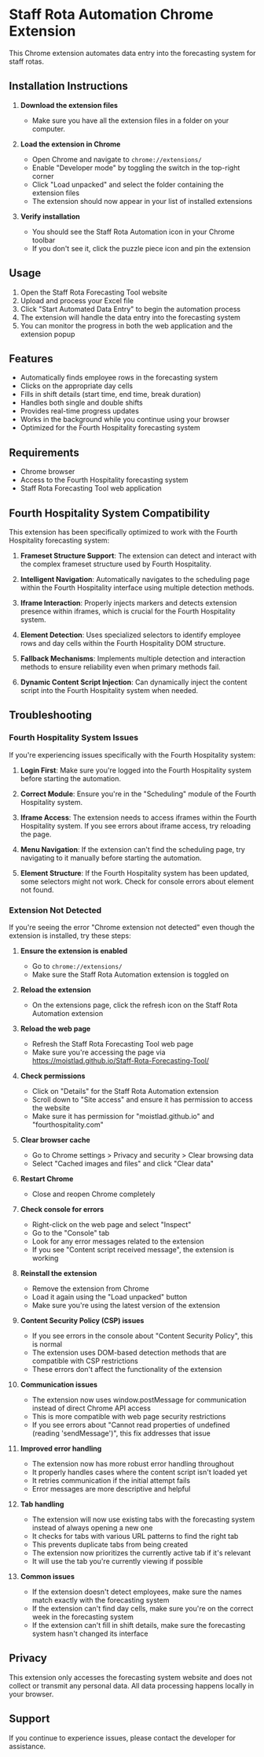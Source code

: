 # Staff Rota Automation Chrome Extension

This Chrome extension automates data entry into the forecasting system for staff rotas.

## Installation Instructions

1. **Download the extension files**
   - Make sure you have all the extension files in a folder on your computer.

2. **Load the extension in Chrome**
   - Open Chrome and navigate to `chrome://extensions/`
   - Enable "Developer mode" by toggling the switch in the top-right corner
   - Click "Load unpacked" and select the folder containing the extension files
   - The extension should now appear in your list of installed extensions

3. **Verify installation**
   - You should see the Staff Rota Automation icon in your Chrome toolbar
   - If you don't see it, click the puzzle piece icon and pin the extension

## Usage

1. Open the Staff Rota Forecasting Tool website
2. Upload and process your Excel file
3. Click "Start Automated Data Entry" to begin the automation process
4. The extension will handle the data entry into the forecasting system
5. You can monitor the progress in both the web application and the extension popup

## Features

- Automatically finds employee rows in the forecasting system
- Clicks on the appropriate day cells
- Fills in shift details (start time, end time, break duration)
- Handles both single and double shifts
- Provides real-time progress updates
- Works in the background while you continue using your browser
- Optimized for the Fourth Hospitality forecasting system

## Requirements

- Chrome browser
- Access to the Fourth Hospitality forecasting system
- Staff Rota Forecasting Tool web application

## Fourth Hospitality System Compatibility

This extension has been specifically optimized to work with the Fourth Hospitality forecasting system:

1. **Frameset Structure Support**: The extension can detect and interact with the complex frameset structure used by Fourth Hospitality.

2. **Intelligent Navigation**: Automatically navigates to the scheduling page within the Fourth Hospitality interface using multiple detection methods.

3. **Iframe Interaction**: Properly injects markers and detects extension presence within iframes, which is crucial for the Fourth Hospitality system.

4. **Element Detection**: Uses specialized selectors to identify employee rows and day cells within the Fourth Hospitality DOM structure.

5. **Fallback Mechanisms**: Implements multiple detection and interaction methods to ensure reliability even when primary methods fail.

6. **Dynamic Content Script Injection**: Can dynamically inject the content script into the Fourth Hospitality system when needed.

## Troubleshooting

### Fourth Hospitality System Issues

If you're experiencing issues specifically with the Fourth Hospitality system:

1. **Login First**: Make sure you're logged into the Fourth Hospitality system before starting the automation.

2. **Correct Module**: Ensure you're in the "Scheduling" module of the Fourth Hospitality system.

3. **Iframe Access**: The extension needs to access iframes within the Fourth Hospitality system. If you see errors about iframe access, try reloading the page.

4. **Menu Navigation**: If the extension can't find the scheduling page, try navigating to it manually before starting the automation.

5. **Element Structure**: If the Fourth Hospitality system has been updated, some selectors might not work. Check for console errors about element not found.

### Extension Not Detected

If you're seeing the error "Chrome extension not detected" even though the extension is installed, try these steps:

1. **Ensure the extension is enabled**
   - Go to `chrome://extensions/`
   - Make sure the Staff Rota Automation extension is toggled on

2. **Reload the extension**
   - On the extensions page, click the refresh icon on the Staff Rota Automation extension

3. **Reload the web page**
   - Refresh the Staff Rota Forecasting Tool web page
   - Make sure you're accessing the page via https://moistlad.github.io/Staff-Rota-Forecasting-Tool/

4. **Check permissions**
   - Click on "Details" for the Staff Rota Automation extension
   - Scroll down to "Site access" and ensure it has permission to access the website
   - Make sure it has permission for "moistlad.github.io" and "fourthospitality.com"

5. **Clear browser cache**
   - Go to Chrome settings > Privacy and security > Clear browsing data
   - Select "Cached images and files" and click "Clear data"

6. **Restart Chrome**
   - Close and reopen Chrome completely

7. **Check console for errors**
   - Right-click on the web page and select "Inspect"
   - Go to the "Console" tab
   - Look for any error messages related to the extension
   - If you see "Content script received message", the extension is working

8. **Reinstall the extension**
   - Remove the extension from Chrome
   - Load it again using the "Load unpacked" button
   - Make sure you're using the latest version of the extension

9. **Content Security Policy (CSP) issues**
   - If you see errors in the console about "Content Security Policy", this is normal
   - The extension uses DOM-based detection methods that are compatible with CSP restrictions
   - These errors don't affect the functionality of the extension

10. **Communication issues**
    - The extension now uses window.postMessage for communication instead of direct Chrome API access
    - This is more compatible with web page security restrictions
    - If you see errors about "Cannot read properties of undefined (reading 'sendMessage')", this fix addresses that issue
    
11. **Improved error handling**
    - The extension now has more robust error handling throughout
    - It properly handles cases where the content script isn't loaded yet
    - It retries communication if the initial attempt fails
    - Error messages are more descriptive and helpful
    
12. **Tab handling**
    - The extension will now use existing tabs with the forecasting system instead of always opening a new one
    - It checks for tabs with various URL patterns to find the right tab
    - This prevents duplicate tabs from being created
    - The extension now prioritizes the currently active tab if it's relevant
    - It will use the tab you're currently viewing if possible

13. **Common issues**
    - If the extension doesn't detect employees, make sure the names match exactly with the forecasting system
    - If the extension can't find day cells, make sure you're on the correct week in the forecasting system
    - If the extension can't fill in shift details, make sure the forecasting system hasn't changed its interface

## Privacy

This extension only accesses the forecasting system website and does not collect or transmit any personal data. All data processing happens locally in your browser.

## Support

If you continue to experience issues, please contact the developer for assistance.
